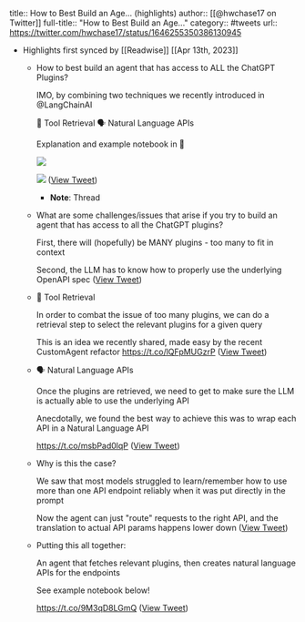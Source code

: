 title:: How to Best Build an Age... (highlights)
author:: [[@hwchase17 on Twitter]]
full-title:: "How to Best Build an Age..."
category:: #tweets
url:: https://twitter.com/hwchase17/status/1646255350386130945

- Highlights first synced by [[Readwise]] [[Apr 13th, 2023]]
	- How to best build an agent that has access to ALL the ChatGPT Plugins?
	  
	  IMO, by combining two techniques we recently introduced in @LangChainAI 
	  
	  🔧 Tool Retrieval
	  🗣️ Natural Language APIs
	  
	  Explanation and example notebook in 🧵 
	  
	  ![](https://pbs.twimg.com/media/FtisfG_aIAEMWfB.jpg) 
	  
	  ![](https://pbs.twimg.com/media/Ftisf8BaMAE1GCT.jpg) ([View Tweet](https://twitter.com/hwchase17/status/1646255350386130945))
		- **Note**: Thread
	- What are some challenges/issues that arise if you try to build an agent that has access to all the ChatGPT plugins?
	  
	  First, there will (hopefully) be MANY plugins - too many to fit in context
	  
	  Second, the LLM has to know how to properly use the underlying OpenAPI spec ([View Tweet](https://twitter.com/hwchase17/status/1646255353028571136))
	- 🔧 Tool Retrieval
	  
	  In order to combat the issue of too many plugins, we can do a retrieval step to select the relevant plugins for a given query
	  
	  This is an idea we recently shared, made easy by the recent CustomAgent refactor https://t.co/lQFpMUGzrP ([View Tweet](https://twitter.com/hwchase17/status/1646255356090400769))
	- 🗣️ Natural Language APIs
	  
	  Once the plugins are retrieved, we need to get to make sure the LLM is actually able to use the underlying API
	  
	  Anecdotally, we found the best way to achieve this was to wrap each API in a Natural Language API 
	  
	  https://t.co/msbPad0lqP ([View Tweet](https://twitter.com/hwchase17/status/1646255358250455040))
	- Why is this the case?
	  
	  We saw that most models struggled to learn/remember how to use more than one API endpoint reliably when it was put directly in the prompt
	  
	  Now the agent can just "route" requests to the right API, and the translation to actual API params happens lower down ([View Tweet](https://twitter.com/hwchase17/status/1646255359873675264))
	- Putting this all together:
	  
	  An agent that fetches relevant plugins, then creates natural language APIs for the endpoints
	  
	  See example notebook below!
	  
	  https://t.co/9M3qD8LGmQ ([View Tweet](https://twitter.com/hwchase17/status/1646255361224249344))